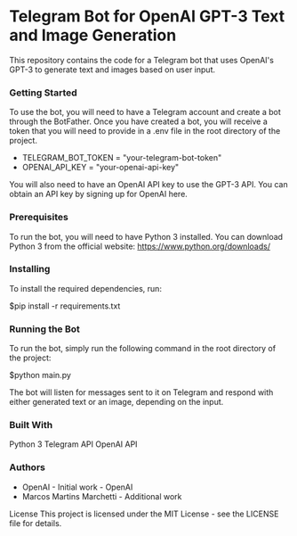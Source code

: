 # Telegram Bot for OpenAI GPT-3 Text and Image Generation
This repository contains the code for a Telegram bot that uses OpenAI's GPT-3 to generate text and images based on user input.

### Getting Started
To use the bot, you will need to have a Telegram account and create a bot through the BotFather. Once you have created a bot, you will receive a token that you will need to provide in a .env file in the root directory of the project.

* TELEGRAM_BOT_TOKEN = "your-telegram-bot-token"
* OPENAI_API_KEY = "your-openai-api-key"

You will also need to have an OpenAI API key to use the GPT-3 API. You can obtain an API key by signing up for OpenAI here.

### Prerequisites
To run the bot, you will need to have Python 3 installed. You can download Python 3 from the official website: https://www.python.org/downloads/

### Installing
To install the required dependencies, run:

$pip install -r requirements.txt

### Running the Bot
To run the bot, simply run the following command in the root directory of the project:

$python main.py

The bot will listen for messages sent to it on Telegram and respond with either generated text or an image, depending on the input.

### Built With

Python 3
Telegram API
OpenAI API

### Authors
* OpenAI - Initial work - OpenAI
* Marcos Martins Marchetti - Additional work

License
This project is licensed under the MIT License - see the LICENSE file for details.

